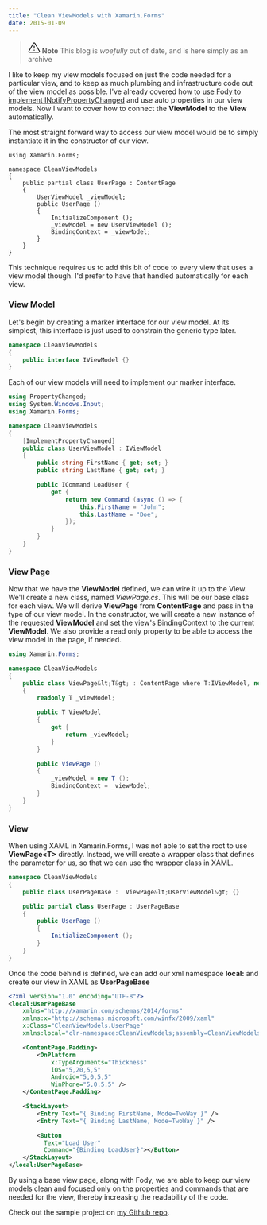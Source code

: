 ```yaml
---
title: "Clean ViewModels with Xamarin.Forms"
date: 2015-01-09
---
```

> <svg xmlns="http://www.w3.org/2000/svg" viewBox="0 0 24 24" width="24" height="24"><path d="M13 17.5a1 1 0 11-2 0 1 1 0 012 0zm-.25-8.25a.75.75 0 00-1.5 0v4.5a.75.75 0 001.5 0v-4.5z"></path><path fill-rule="evenodd" d="M9.836 3.244c.963-1.665 3.365-1.665 4.328 0l8.967 15.504c.963 1.667-.24 3.752-2.165 3.752H3.034c-1.926 0-3.128-2.085-2.165-3.752L9.836 3.244zm3.03.751a1 1 0 00-1.732 0L2.168 19.499A1 1 0 003.034 21h17.932a1 1 0 00.866-1.5L12.866 3.994z"></path></svg> **Note**
> This blog is _woefully_ out of date, and is here simply as an archive

I like to keep my view models focused on just the code needed for a particular view, and to keep as much plumbing and infrastructure code out of the view model as possible. I've already covered how to [use Fody to implement INotifyPropertyChanged](http://arteksoftware.com/fody-propertychanged-xamarin-studio/) and use auto properties in our view models. Now I want to cover how to connect the **ViewModel** to the **View** automatically.

The most straight forward way to access our view model would be to simply instantiate it in the constructor of our view.

<pre><code class="csharp">using Xamarin.Forms;

namespace CleanViewModels
{	
	public partial class UserPage : ContentPage
	{	
		UserViewModel _viewModel;
		public UserPage ()
		{
			InitializeComponent ();
			_viewModel = new UserViewModel ();
            BindingContext = _viewModel;
		}
	}
}
</code></pre>

This technique requires us to add this bit of code to every view that uses a view model though. I'd prefer to have that handled automatically for each view.

### View Model

Let's begin by creating a marker interface for our view model. At its simplest, this interface is just used to constrain the generic type later.

```csharp
namespace CleanViewModels
{
    public interface IViewModel {}
}
```

Each of our view models will need to implement our marker interface.

```csharp
using PropertyChanged;
using System.Windows.Input;
using Xamarin.Forms;

namespace CleanViewModels
{
	[ImplementPropertyChanged]
	public class UserViewModel : IViewModel
	{
		public string FirstName { get; set; }
		public string LastName { get; set; }

		public ICommand LoadUser {
			get {
				return new Command (async () => {
					this.FirstName = "John";
					this.LastName = "Doe";
				});
			}
		}
	}
}
```


### View Page

Now that we have the **ViewModel** defined, we can wire it up to the View. We'll create a new class, named *ViewPage.cs*. This will be our base class for each view.  We will derive **ViewPage** from **ContentPage** and pass in the type of our view model. In the constructor, we will create a new instance of the requested **ViewModel** and set the view's BindingContext to the current **ViewModel**. We also provide a read only property to be able to access the view model in the page, if needed.

```csharp
using Xamarin.Forms;

namespace CleanViewModels
{
	public class ViewPage&lt;T&gt; : ContentPage where T:IViewModel, new()
	{
		readonly T _viewModel; 

		public T ViewModel
		{
			get {
				return _viewModel;
			}
		}

		public ViewPage ()
		{
			_viewModel = new T ();
			BindingContext = _viewModel;
		}
	}
}
```

### View

When using XAML in Xamarin.Forms, I was not able to set the root to use **ViewPage&lt;T&gt;** directly. Instead, we will create a wrapper class that defines the <T> parameter for us, so that we can use the wrapper class in XAML.

```csharp
namespace CleanViewModels
{	
	public class UserPageBase :  ViewPage&lt;UserViewModel&gt; {}

	public partial class UserPage : UserPageBase
	{	
		public UserPage ()
		{
			InitializeComponent ();
		}
	}
}
```

Once the code behind is defined, we can add our xml namespace **local:** and create our view in XAML as **UserPageBase**

```xml
<?xml version="1.0" encoding="UTF-8"?>
<local:UserPageBase 
	xmlns="http://xamarin.com/schemas/2014/forms" 
	xmlns:x="http://schemas.microsoft.com/winfx/2009/xaml" 
	x:Class="CleanViewModels.UserPage" 
	xmlns:local="clr-namespace:CleanViewModels;assembly=CleanViewModels">

	<ContentPage.Padding>
		<OnPlatform 
			x:TypeArguments="Thickness" 
			iOS="5,20,5,5" 
			Android="5,0,5,5" 
			WinPhone="5,0,5,5" />
	</ContentPage.Padding>

	<StackLayout>
		<Entry Text="{ Binding FirstName, Mode=TwoWay }" />
		<Entry Text="{ Binding LastName, Mode=TwoWay }" />

		<Button 
	      Text="Load User"
	      Command="{Binding LoadUser}"></Button>
    </StackLayout>
</local:UserPageBase>
```

By using a base view page, along with Fody, we are able to keep our view models clean and focused only on the properties and commands that are needed for the view, thereby increasing the readability of the code.

Check out the sample project on [my Github repo](https://github.com/RobGibbens/CleanViewModels).
